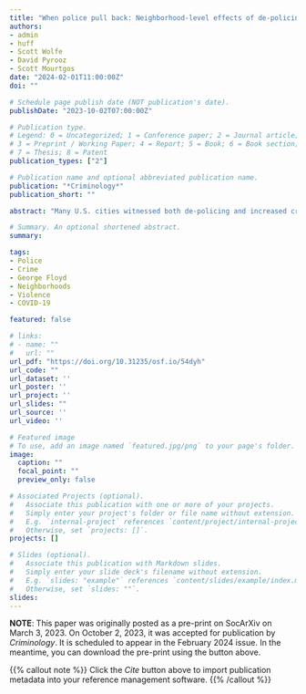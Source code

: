 ```yaml
---
title: "When police pull back: Neighborhood-level effects of de-policing on violent and property crime"
authors:
- admin
- huff
- Scott Wolfe
- David Pyrooz
- Scott Mourtgos
date: "2024-02-01T11:00:00Z"
doi: ""

# Schedule page publish date (NOT publication's date).
publishDate: "2023-10-02T07:00:00Z"

# Publication type.
# Legend: 0 = Uncategorized; 1 = Conference paper; 2 = Journal article;
# 3 = Preprint / Working Paper; 4 = Report; 5 = Book; 6 = Book section;
# 7 = Thesis; 8 = Patent
publication_types: ["2"]

# Publication name and optional abbreviated publication name.
publication: "*Criminology*"
publication_short: ""

abstract: "Many U.S. cities witnessed both de-policing and increased crime in 2020, yet it remains unclear whether the former contributed to the latter. Indeed, much of what is known about the effects of proactive policing on crime comes from studies that evaluate highly focused interventions atypical of day-to-day policing, use cities as the unit of analysis, or cannot rule out endogeneity. This study addresses each of these issues, thereby advancing the evidence base concerning the effects of policing on crime. Leveraging two exogenous shocks presented by the onset of COVID-19 and social unrest following the murder of George Floyd, we evaluated the effects of sudden and sustained reductions in high-discretion policing on crime at the neighborhood level in Denver. Multilevel models accounting for trends in prior police activity, neighborhood structure, seasonality, and population mobility revealed mixed results. On one hand, large-scale reductions in stops and drug-related arrests were associated with significant increases in violent and property crimes, respectively. On the other hand, fewer disorder arrests did not affect crime. These results were not universal across neighborhoods. We discuss the implications of these findings in light of debates concerning the appropriate role of policing in the 21st century."

# Summary. An optional shortened abstract.
summary:   

tags:
- Police
- Crime
- George Floyd
- Neighborhoods
- Violence
- COVID-19

featured: false

# links:
# - name: ""
#   url: ""
url_pdf: "https://doi.org/10.31235/osf.io/54dyh"
url_code: ""
url_dataset: ''
url_poster: ''
url_project: ''
url_slides: ""
url_source: ''
url_video: ''

# Featured image
# To use, add an image named `featured.jpg/png` to your page's folder. 
image:
  caption: ""
  focal_point: ""
  preview_only: false

# Associated Projects (optional).
#   Associate this publication with one or more of your projects.
#   Simply enter your project's folder or file name without extension.
#   E.g. `internal-project` references `content/project/internal-project/index.md`.
#   Otherwise, set `projects: []`.
projects: []

# Slides (optional).
#   Associate this publication with Markdown slides.
#   Simply enter your slide deck's filename without extension.
#   E.g. `slides: "example"` references `content/slides/example/index.md`.
#   Otherwise, set `slides: ""`.
slides:
---
```


**NOTE**: This paper was originally posted as a pre-print on SocArXiv on March 3, 2023. On October 2, 2023, it was accepted for publication by *Criminology*. It is scheduled to appear in the February 2024 issue. In the meantime, you can download the pre-print using the button above.

{{% callout note %}}
Click the *Cite* button above to import publication metadata into your reference management software.
{{% /callout %}}
